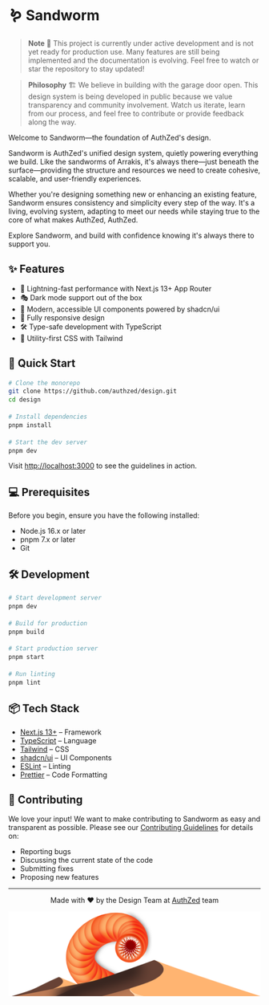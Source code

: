 # 🪱 Sandworm
> **Note**
> 🚧 This project is currently under active development and is not yet ready for production use.
> Many features are still being implemented and the documentation is evolving.
> Feel free to watch or star the repository to stay updated!

> **Philosophy**
> 🏗️ We believe in building with the garage door open. This design system is being developed in public
> because we value transparency and community involvement. Watch us iterate, learn from our process,
> and feel free to contribute or provide feedback along the way.

Welcome to Sandworm—the foundation of AuthZed's design.

Sandworm is AuthZed's unified design system, quietly powering everything we build. Like the sandworms of Arrakis, it's always there—just beneath the surface—providing the structure and resources we need to create cohesive, scalable, and user-friendly experiences.

Whether you're designing something new or enhancing an existing feature, Sandworm ensures consistency and simplicity every step of the way. It's a living, evolving system, adapting to meet our needs while staying true to the core of what makes AuthZed, AuthZed.

Explore Sandworm, and build with confidence knowing it's always there to support you.

## ✨ Features

- 🚀 Lightning-fast performance with Next.js 13+ App Router
- 🎭 Dark mode support out of the box
- 🧩 Modern, accessible UI components powered by shadcn/ui
- 📱 Fully responsive design
- 🛠 Type-safe development with TypeScript
- 🎯 Utility-first CSS with Tailwind

## 🚀 Quick Start

```bash
# Clone the monorepo
git clone https://github.com/authzed/design.git
cd design

# Install dependencies
pnpm install

# Start the dev server
pnpm dev
```

Visit [http://localhost:3000](http://localhost:3000) to see the guidelines in action.

## 💻 Prerequisites

Before you begin, ensure you have the following installed:
- Node.js 16.x or later
- pnpm 7.x or later
- Git

## 🛠 Development

```bash
# Start development server
pnpm dev

# Build for production
pnpm build

# Start production server
pnpm start

# Run linting
pnpm lint
```

## 📦 Tech Stack

- [Next.js 13+](https://nextjs.org/) – Framework
- [TypeScript](https://www.typescriptlang.org/) – Language
- [Tailwind](https://tailwindcss.com/) – CSS
- [shadcn/ui](https://ui.shadcn.com/) – UI Components
- [ESLint](https://eslint.org/) – Linting
- [Prettier](https://prettier.io/) – Code Formatting

## 🤝 Contributing

We love your input! We want to make contributing to Sandworm as easy and transparent as possible. Please see our [Contributing Guidelines](.github/CONTRIBUTING.md) for details on:

- Reporting bugs
- Discussing the current state of the code
- Submitting fixes
- Proposing new features

---

<div align="center">

Made with ❤️ by the Design Team at [AuthZed](https://authzed.com) team

</div>

<div align="center">
  <img src="public/images/Sandworm_Illustration.png" alt="Sandworm Illustration" width="600" />
</div>
